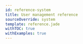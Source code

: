 ```yaml
---
id: reference-system
title: User management reference
sourceOverride: system
template: reference.jade
withTOC: true
withExamples: true
---
```

